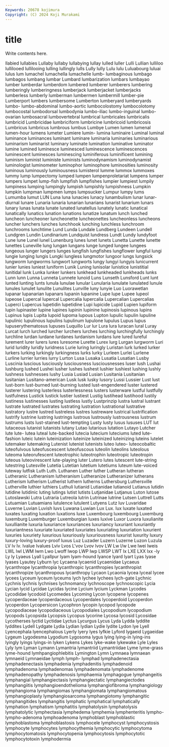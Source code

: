 ```yaml
---
Keywords: 20678 kojimura
Copyright: (C) 2024 Koji Murakami
---
```


# title

Write contents here.



llabied
lullabies Lullaby lullaby lullabying lullay lulled luller Lulli Lullian lulliloo
lullilooed lullilooing lulling lullingly lulls Lully lully Lulu lulu Luluabourg
luluai lulus lum lumachel lumachella lumachelle lumb- lumbaginous lumbago lumbagos
lumbang lumbar Lumbard lumbarization lumbars lumbayao lumber lumberdar lumberdom lumbered
lumberer lumberers lumbering lumberingly lumberingness lumberjack lumberjacket lumberjacks lumberless lumberly
lumberman lumbermen lumbermill lumber-pie Lumberport lumbers lumbersome Lumberton lumberyard lumberyards
lumbo- lumbo-abdominal lumbo-aortic lumbocolostomy lumbocolotomy lumbocostal lumbodorsal lumbodynia lumbo-iliac lumbo-inguinal
lumbo-ovarian lumbosacral lumbovertebral lumbrical lumbricales lumbricalis lumbricid Lumbricidae lumbriciform lumbricine
lumbricoid lumbricosis Lumbricus lumbricus lumbrous lumbus Lumbye Lumen lumen lumenal
lumen-hour lumens lumeter Lumiere lumin- lumina luminaire Luminal luminal luminance
luminances luminant luminare luminaria luminaries luminarious luminarism luminarist luminary luminate
lumination luminative luminator lumine lumined luminesce luminesced luminescence luminescences luminescent
luminesces luminescing luminiferous luminificent lumining luminism luminist luministe luminists luminodynamism
luminodynamist luminologist luminometer luminophor luminophore luminosities luminosity luminous luminously luminousness
lumisterol lumme lummox lummoxes lummy lump lumpectomy lumped lumpen lumpenproletariat
lumpens lumper lumpers lumpet lump-fish lumpfish lumpfishes lumpier lumpiest lumpily
lumpiness lumping lumpingly lumpish lumpishly lumpishness Lumpkin lumpkin lumpman lumpmen
lumps lumpsucker Lumpur lumpy lums Lumumba lumut LUN Luna luna
lunacies lunacy lunambulism lunar lunar-diurnal lunare Lunaria lunaria lunarian lunarians
lunarist lunarium lunars lunary lunas lunata lunate lunated lunatellus lunately
lunatic lunatical lunatically lunatics lunation lunations lunatize lunatum lunch lunched
luncheon luncheoner luncheonette luncheonettes luncheonless luncheons luncher lunchers lunches lunchhook
lunching lunchless lunchroom lunchrooms lunchtime Lund Lunda Lundale Lundberg Lundeen
Lundell Lundgren Lundin Lundinarium Lundquist lundress Lundt Lundy lundyfoot Lune
lune Lunel lunel Lunenburg lunes lunet lunets Lunetta Lunette lunette
lunettes Luneville lung lungan lungans lunge lunged lungee lungees lungeous
lunger lungers lunges lungfish lungfishes lungflower lungful lungi lungie lunging
lungis Lungki lungless lungmotor lungoor lungs lungsick lungworm lungworms lungwort
lungworts lungy lungyi lungyis lunicurrent lunier lunies luniest luniform Lunik
Luning lunisolar lunistice lunistitial lunitidal lunk Lunka lunker lunkers lunkhead
lunkheaded lunkheads lunks Lunn lunn Lunna Lunneta Lunnete lunoid Luns
Lunseth Lunsford Lunt lunt lunted lunting lunts lunula lunulae lunular
Lunularia lunulate lunulated lunule lunules lunulet lunulite Lunulites Lunville luny
lunyie Luo Luorawetlan lupanar lupanarian lupanars lupanin lupanine Lupe lupe
Lupee lupeol lupeose Lupercal lupercal Lupercalia lupercalia Lupercalian Lupercalias Luperci
Lupercus lupetidin lupetidine Lupi lupicide Lupid Lupien lupiform lupin lupinaster
lupine lupines lupinin lupinine lupinosis lupinous lupins Lupinus lupis Lupita
lupoid lupoma lupous Lupton lupulic lupulin lupuline lupulinic lupulinous lupulins
lupulinum lupulone lupulus Lupus lupus lupuserythematosus lupuses Luquillo Lur lur
Lura lura luracan lural Luray Lurcat lurch lurched lurcher lurchers
lurches lurching lurchingfully lurchingly lurchline lurdan lurdane lurdanes lurdanism lurdans
lure lured lureful lurement lurer lurers lures luresome Lurette Lurex
lurg Lurgan lurgworm Luri lurid luridity luridly luridness Lurie luring
luringly Luristan lurk lurked lurker lurkers lurking lurkingly lurkingness lurks
lurky Lurleen Lurlei Lurlene Lurline lurrier lurries lurry Lurton Lusa
Lusaka Lusatia Lusatian Lusby Luscinia luscious lusciously lusciousness lusciousnesses luser
lush Lushai lushburg lushed Lushei lusher lushes lushest lushier lushiest
lushing lushly lushness lushnesses lushy Lusia Lusiad Lusian Lusitania Lusitanian
lusitanian Lusitano-american Lusk lusk lusky lusory Lussi Lussier Lust lust
lust-born lust-burned lust-burning lusted lust-engendered luster lustered lusterer lustering lusterless
lusterlessness lusters lusterware lustful lustfully lustfulness Lustick lustick lustier lustiest
Lustig lustihead lustihood lustily lustiness lustinesses lusting lustless lustly Lustprinzip
lustra lustral lustrant lustrate lustrated lustrates lustrating lustration lustrational lustrative
lustratory lustre lustred lustreless lustres lustreware lustrical lustrification lustrify lustrine
lustring lustrings lustrous lustrously lustrousness lustrum lustrums lusts lust-stained lust-tempting
Lusty lusty lusus lususes LUT lut lutaceous lutanist lutanists lutany
Lutao lutarious lutation Lutayo Lutcher lute lute- lutea luteal lute-backed
lutecia lutecium luteciums luted lute-fashion luteic lutein luteinization luteinize luteinized
luteinizing luteins lutelet lutemaker lutemaking Lutenist lutenist lutenists luteo luteo-
luteocobaltic luteofulvous luteofuscescent luteofuscous luteolin luteolins luteolous luteoma luteorufescent luteotrophic
luteotrophin luteotropic luteotropin luteous luteovirescent lute-playing luter Lutero lutes lutescent
lute-string lutestring Lutesville Lutetia Lutetian lutetium lutetiums luteum lute-voiced luteway
lutfisk Luth Luth. Luthanen Luther luther Lutheran lutheran Lutheranic Lutheranism
lutheranism Lutheranize Lutheranizer lutherans Lutherism lutherism Lutherist luthern lutherns Luthersburg
Luthersville Lutherville luthier luthiers Luthuli lutianid Lutianidae lutianoid Lutianus lutidin
lutidine lutidinic luting lutings lutist lutists Lutjanidae Lutjanus Luton lutose
Lutoslawski Lutra Lutraria Lutreola lutrin Lutrinae lutrine Lutsen Luttrell Lutts
Lutuamian Lutuamians lutulence lutulent Lutyens Lutz luv Luvaridae Luverne Luvian
Luvish luvs Luwana Luwian Lux Lux. lux luxate luxated luxates
luxating luxation luxations luxe Luxembourg luxembourg Luxemburg luxemburg Luxemburger Luxemburgian
luxes luxive Luxor Luxora luxulianite luxullianite luxuria luxuriance luxuriances luxuriancy
luxuriant luxuriantly luxuriantness luxuriate luxuriated luxuriates luxuriating luxuriation luxurient luxuries
luxuriety luxurious luxuriously luxuriousness luxurist luxurity luxury luxury-loving luxury-proof luxus
Luz Luzader Luzern Luzerne Luzon Luzula LV lv lv. lvalue
lvalues Lviv Lvos L'vov Lvov lvov LW Lw l/w Lwe
lwei lweis LWL lwl LWM lwm Lwo Lwoff lwop LWP
lwp LWSP LWT lx LXE LXX lxx -ly Ly ly
Lyaeus Lyall Lyallpur lyam lyam-hound lyance lyard lyart Lyas lyase
lyases Lyautey Lyburn lyc Lycaena lycaenid Lycaenidae Lycaeus lycanthrope lycanthropia
lycanthropic lycanthropies lycanthropist lycanthropize lycanthropous lycanthropy Lycaon Lycaonia lycea lyceal
lycee lycees Lyceum lyceum lyceums lych lychee lychees lych-gate Lychnic
Lychnis lychnis lychnises lychnomancy lychnoscope lychnoscopic Lycia Lycian lycid Lycidae
Lycidas lycine Lycium lycium Lyckman Lycodes Lycodidae lycodoid Lycomedes Lycoming
Lycon lycopene lycopenes Lycoperdaceae lycoperdaceous Lycoperdales lycoperdoid Lycoperdon lycoperdon Lycopersicon
Lycophron lycopin lycopod lycopode Lycopodiaceae lycopodiaceous Lycopodiales Lycopodium lycopodium lycopods
Lycopsida Lycopsis Lycopus lycorine Lycosa lycosid Lycosidae Lycotherses lyctid Lyctidae
Lyctus Lycurgus Lycus Lyda Lydda lyddite lyddites Lydell Lydgate Lydia
Lydian lydian Lydie lydite Lydon lye Lyell Lyencephala lyencephalous Lyerly
lyery lyes lyfkie Lyford lygaeid Lygaeidae Lygeum Lygodesma Lygodium Lygosoma
lygus lying lying-in lying-ins lyingly lyings lyings-in lyken Lykens Lykes
lyke-wake lykewake Lyle Lyles Lyly lym Lyman Lymann Lymantria lymantriid
Lymantriidae Lyme lyme-grass lyme-hound lymhpangiophlebitis Lymington Lymn Lymnaea lymnaean lymnaeid
Lymnaeidae lymph lymph- lymphad lymphadenectasia lymphadenectasis lymphadenia lymphadenitis lymphadenoid lymphadenoma
lymphadenomas lymphadenomata lymphadenome lymphadenopathy lymphadenosis lymphaemia lymphagogue lymphangeitis lymphangial lymphangiectasis
lymphangiectatic lymphangiectodes lymphangiitis lymphangioendothelioma lymphangiofibroma lymphangiology lymphangioma lymphangiomas lymphangiomata lymphangiomatous
lymphangioplasty lymphangiosarcoma lymphangiotomy lymphangitic lymphangitides lymphangitis lymphatic lymphatical lymphatically lymphation
lymphatism lymphatitis lymphatolysin lymphatolysis lymphatolytic lymphectasia lymphedema lymphemia lymphenteritis lympho-
lympho-adenoma lymphoadenoma lymphoblast lymphoblastic lymphoblastoma lymphoblastosis lymphocele lymphocyst lymphocystosis lymphocyte
lymphocytes lymphocythemia lymphocytic lymphocytoma lymphocytomatosis lymphocytopenia lymphocytosis lymphocytotic lymphocytotoxin lymphodermia
